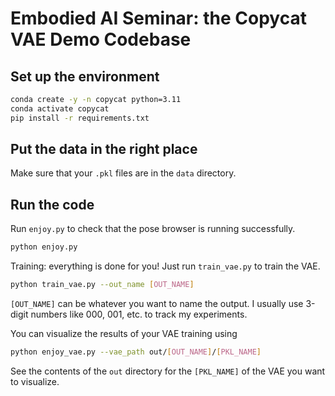 # Embodied AI Seminar: the Copycat VAE Demo Codebase

## Set up the environment

```bash
conda create -y -n copycat python=3.11
conda activate copycat
pip install -r requirements.txt
```

## Put the data in the right place

Make sure that your `.pkl` files are in the `data` directory.

## Run the code

Run `enjoy.py` to check that the pose browser is running successfully.

```bash
python enjoy.py
```

Training: everything is done for you! Just run `train_vae.py` to train the VAE.

```bash
python train_vae.py --out_name [OUT_NAME]
```

`[OUT_NAME]` can be whatever you want to name the output. I usually use 3-digit numbers like 000, 001, etc. to track my experiments.

You can visualize the results of your VAE training using
    
```bash
python enjoy_vae.py --vae_path out/[OUT_NAME]/[PKL_NAME]
```

See the contents of the `out` directory for the `[PKL_NAME]` of the VAE you want to visualize.